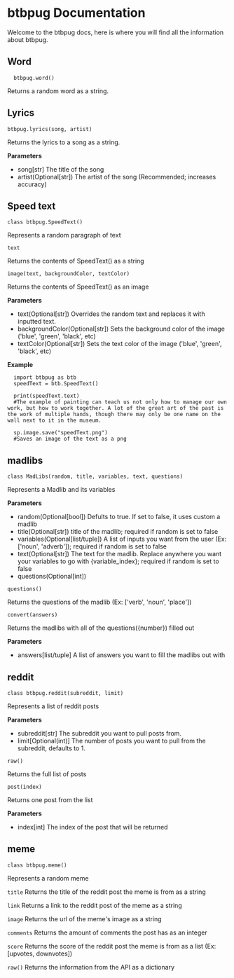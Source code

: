 # btbpug Documentation


Welcome to the btbpug docs, here is where you will find all the information about btbpug.


## Word


```
  btbpug.word()
```

Returns a random word as a string.

## Lyrics


`
  btbpug.lyrics(song, artist)
`

Returns the lyrics to a song as a string.

**Parameters**
 - song[str] The title of the song
 - artist(Optional[str]) The artist of the song (Recommended; increases accuracy)

## Speed text


`
  class btbpug.SpeedText()
`

Represents a random paragraph of text

`
  text
`

Returns the contents of SpeedText() as a string

`
  image(text, backgroundColor, textColor)
`

Returns the contents of SpeedText() as an image

**Parameters**
 - text(Optional[str]) Overrides the random text and replaces it with inputted text.
 - backgroundColor(Optional[str]) Sets the background color of the image ('blue', 'green', 'black', etc)
 - textColor(Optional[str]) Sets the text color of the image ('blue', 'green', 'black', etc)

**Example**

```
  import btbpug as btb
  speedText = btb.SpeedText()

  print(speedText.text)
  #The example of painting can teach us not only how to manage our own work, but how to work together. A lot of the great art of the past is the work of multiple hands, though there may only be one name on the wall next to it in the museum.

  sp.image.save("speedText.png")
  #Saves an image of the text as a png
```

## madlibs

`class MadLibs(random, title, variables, text, questions)`

Represents a Madlib and its variables

**Parameters**
 - random(Optional[bool]) Defults to true. If set to false, it uses custom a madlib
 - title(Optional[str]) title of the madlib; required if random is set to false
 - variables(Optional[list/tuple]) A list of inputs you want from the user (Ex: ['noun', 'adverb']); required if random is set to false
 - text(Optional[str]) The text for the madlib. Replace anywhere you want your variables to go with {variable_index}; required if random is set to false
 - questions(Optional[int])

 `questions()`

Returns the questions of the madlib (Ex: ['verb', 'noun', 'place'])

`convert(answers)`

Returns the madlibs with all of the questions({number}) filled out

**Parameters**
 - answers[list/tuple] A list of answers you want to fill the madlibs out with

## reddit

`class btbpug.reddit(subreddit, limit)`

Represents a list of reddit posts

**Parameters**
 - subreddit[str] The subreddit you want to pull posts from.
 - limit[Optional(int)] The number of posts you want to pull from the subreddit, defaults to 1.

 `raw()`

Returns the full list of posts

`post(index)`

Returns one post from the list

**Parameters**
 - index[int] The index of the post that will be returned

## meme

`class btbpug.meme()`

Represents a random meme

`title`
Returns the title of the reddit post the meme is from as a string

`link`
Returns a link to the reddit post of the meme as a string

`image`
Returns the url of the meme's image as a string

`comments`
Returns the amount of comments the post has as an integer

`score`
Returns the score of the reddit post the meme is from as a list (Ex: [upvotes, downvotes])

`raw()`
Returns the information from the API as a dictionary

